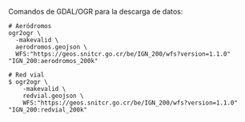 Comandos de GDAL/OGR para la descarga de datos:
```shell
# Aeródromos
ogr2ogr \
  -makevalid \
  aerodromos.geojson \
  WFS:"https://geos.snitcr.go.cr/be/IGN_200/wfs?version=1.1.0" "IGN_200:aerodromos_200k"
  
# Red vial
$ ogr2ogr \
    -makevalid \
    redvial.geojson \
    WFS:"https://geos.snitcr.go.cr/be/IGN_200/wfs?version=1.1.0" "IGN_200:redvial_200k"    
```
